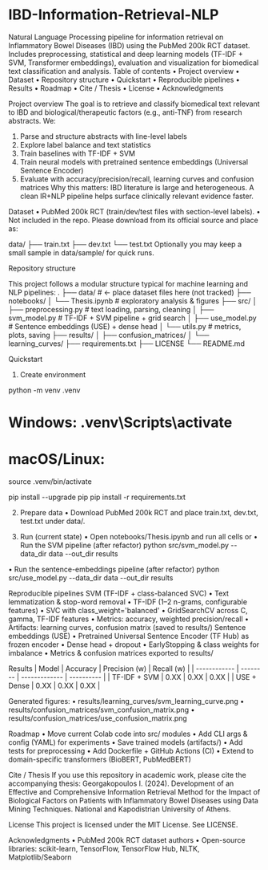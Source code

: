 # IBD-Information-Retrieval-NLP
Natural Language Processing pipeline for information retrieval on Inflammatory Bowel Diseases (IBD) using the PubMed 200k RCT dataset. Includes preprocessing, statistical and deep learning models (TF-IDF + SVM, Transformer embeddings), evaluation and visualization for biomedical text classification and analysis.
Table of contents
•	Project overview
•	Dataset
•	Repository structure
•	Quickstart
•	Reproducible pipelines
•	Results
•	Roadmap
•	Cite / Thesis
•	License
•	Acknowledgments

Project overview
The goal is to retrieve and classify biomedical text relevant to IBD and biological/therapeutic factors (e.g., anti-TNF) from research abstracts.
We:
1.	Parse and structure abstracts with line-level labels
2.	Explore label balance and text statistics
3.	Train baselines with TF-IDF + SVM
4.	Train neural models with pretrained sentence embeddings (Universal Sentence Encoder)
5.	Evaluate with accuracy/precision/recall, learning curves and confusion matrices
Why this matters: IBD literature is large and heterogeneous. A clean IR+NLP pipeline helps surface clinically relevant evidence faster.

Dataset
•	PubMed 200k RCT (train/dev/test files with section-level labels).
•	Not included in the repo. Please download from its official source and place as:

data/
├── train.txt
├── dev.txt
└── test.txt
Optionally you may keep a small sample in data/sample/ for quick runs.

Repository structure

This project follows a modular structure typical for machine learning and NLP pipelines:
.
├── data/                     # <- place dataset files here (not tracked)
├── notebooks/
│   └── Thesis.ipynb          # exploratory analysis & figures
├── src/
│   ├── preprocessing.py      # text loading, parsing, cleaning
│   ├── svm_model.py          # TF-IDF + SVM pipeline + grid search
│   ├── use_model.py          # Sentence embeddings (USE) + dense head
│   └── utils.py              # metrics, plots, saving
├── results/
│   ├── confusion_matrices/
│   └── learning_curves/
├── requirements.txt
├── LICENSE
└── README.md


Quickstart
1) Create environment
   
python -m venv .venv
# Windows: .venv\Scripts\activate
# macOS/Linux:
source .venv/bin/activate

pip install --upgrade pip
pip install -r requirements.txt

2) Prepare data
•	Download PubMed 200k RCT and place train.txt, dev.txt, test.txt under data/.

3) Run (current state)
•	Open notebooks/Thesis.ipynb and run all cells
or
•	Run the SVM pipeline (after refactor)
python src/svm_model.py --data_dir data --out_dir results

•	Run the sentence-embeddings pipeline (after refactor)
python src/use_model.py --data_dir data --out_dir results



Reproducible pipelines
SVM (TF-IDF + class-balanced SVC)
•	Text lemmatization & stop-word removal
•	TF-IDF (1–2 n-grams, configurable features)
•	SVC with class_weight='balanced'
•	GridSearchCV across C, gamma, TF-IDF features
•	Metrics: accuracy, weighted precision/recall
•	Artifacts: learning curves, confusion matrix (saved to results/)
Sentence embeddings (USE)
•	Pretrained Universal Sentence Encoder (TF Hub) as frozen encoder
•	Dense head + dropout
•	EarlyStopping & class weights for imbalance
•	Metrics & confusion matrices exported to results/

Results
| Model        | Accuracy | Precision (w) | Recall (w) |
| ------------ | -------- | ------------- | ---------- |
| TF-IDF + SVM | 0.XX     | 0.XX          | 0.XX       |
| USE + Dense  | 0.XX     | 0.XX          | 0.XX       |

Generated figures:
•	results/learning_curves/svm_learning_curve.png
•	results/confusion_matrices/svm_confusion_matrix.png
•	results/confusion_matrices/use_confusion_matrix.png

Roadmap
•	Move current Colab code into src/ modules
•	Add CLI args & config (YAML) for experiments
•	Save trained models (artifacts/)
•	Add tests for preprocessing
•	Add Dockerfile + GitHub Actions (CI)
•	Extend to domain-specific transformers (BioBERT, PubMedBERT)

Cite / Thesis
If you use this repository in academic work, please cite the accompanying thesis:
Georgakopoulos I. (2024). Development of an Effective and Comprehensive Information Retrieval Method for the Impact of Biological Factors on Patients with Inflammatory Bowel Diseases using Data Mining Techniques. National and Kapodistrian University of Athens.

License
This project is licensed under the MIT License. See LICENSE.

Acknowledgments
•	PubMed 200k RCT dataset authors
•	Open-source libraries: scikit-learn, TensorFlow, TensorFlow Hub, NLTK, Matplotlib/Seaborn

